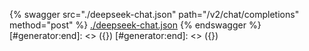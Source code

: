 [#generator:start]: <> ({ "template": "openapi" })
[#generator:start]: <> ({ "template": "openapi" })
{% swagger src="./deepseek-chat.json" path="/v2/chat/completions" method="post" %}
[./deepseek-chat.json](./deepseek-chat.json)
{% endswagger %}
[#generator:end]: <> ({})
[#generator:end]: <> ({})